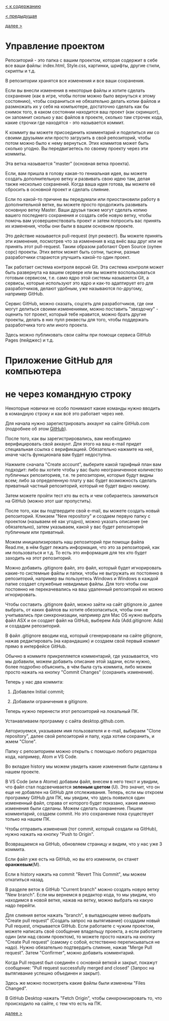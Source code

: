 [< к содержанию](./readme.md)

[< предыдущая](./Файл_.gitignore.md)

[далее >](./SSH-ключ.md)

# Управление проектом

Репозиторий - это папка с вашим проектом, которая содержит в себе все ваши файлы: index.html, Style.css, картинки, шрифты, другие стили, скрипты и т.д.

В репозитории хранятся все изменения и все ваши сохранения.

Если вы внесли изменения в некоторые файлы и хотите сделать сохранение (как в игре, чтобы потом можно было вернуться к этому состоянию), чтобы сохраниться не обязательно делать копии файлов и размножать их у себя на компьютере, достаточно сделать как бы снимок того, в каком состоянии находится ваш проект (как скриншот), он запомнит сколько у вас файлов в проекте, сколько там строчек кода, какие строчки где находятся - это называется коммит.

К коммиту вы можете присоединить комментарий и поделиться им со своими друзьями или просто загрузить в свой репозиторий, чтобы потом можно было к нему вернуться. Этих коммитов может быть сколько угодно. Вы передвигаетесь по своему проекту через эти коммиты.

Эта ветка называется "master" (основная ветка проекта).

Если, вам пришла в голову какая-то гениальная идея, вы можете создать дополнительную ветку и развивать свою идею там, делая также несколько сохранений. Когда ваша идея готова, вы можете её сбросить в основной проект и сделать слияние.

Если по какой-то причине вы передумали или приостановили работу в дополнительной ветке, вы можете просто продолжить развивать основную ветку Master. Ваши друзья также могут сделать копию вашего последнего сохранения и создать себе новую ветку, чтобы помочь вам усовершенствовать проект и затем попросить вас принять их изменения, чтобы они были в вашем основном проекте.

Это действие называется pull-request (пул реквест). Вы можете принять эти изменения, посмотрев что за изменения в код внёс ваш друг или не принять этот pull-request. Таким образом работают Open Source (оупен сорс) проекты. Этих веток может быть сотни, тысячи, разные разработчики стараются улучшить какой-то один проект.

Так работает система контроля версий Git. Эта система контроля может быть развернута на вашем сервере или вы можете воспользоваться готовым сервисом, т.е. само ядро этой системы называется Git, а сервисы, которые используют это ядро и как-то адаптирует его для разработчиков, делают удобным, уже называются по-другому, например GitHub.

Сервис GitHub, можно сказать, соцсеть для разработчиков, где они могут делиться своими изменениями, можно поставить "звездочку" - оценить тот проект, который тебе нравится, можно брать другие проекты, делать в них пулл реквесты для того, чтобы поддержать разработчика того или иного проекта.

Здесь можно публиковать свои сайты при помощи сервиса GitHub Pages (пейджес) и т.д.

# Приложение GitHub для компьютера

# не через командную строку

Некоторые новички не особо понимают какие команды нужно вводить в командную строку и как всё это работает через неё.

Для начала нужно зарегистрировать аккаунт на сайте GitHub.com (подробнее об этом [GitHub](./GitHub.md)).

После того, как вы зарегистрировались, вам необходимо верифицировать свой аккаунт. Для этого на ваш e-mail придет специальная ссылка с верификацией. Обязательно нажмите на неё, иначе часть функционала вам будет недоступна.

Нажмите сначала "Create account", выберите какой тарифный план вам подходит: либо вы хотите чтобы у вас было неограниченное количество публичных репозиториев, т.е. те репозитории, которые будут видны всем; либо за определенную плату у вас будет возможность сделать приватный частный репозиторий, который не будет видно никому.

Затем можете пройти тест кто вы есть и чем собираетесь заниматься на GitHub (можно этот шаг пропустить).

После того, как вы подтвердите свой e-mail, вы можете создать новый репозиторий. Кликаем "New repository" и создаем первую папку с проектом (называем её как угодно), можно указать описание (не обязательно), затем указываем, какой у вас будет репозиторий публичным или приватный.

Можем инициализировать наш репозиторий при помощи файла Read.me, в нём будет лежать информация, что это за репозиторий, как им пользоваться и т.д. То есть это информация для тех кто будет заходить на этот репозиторий.

Можно добавить .gitignore файл, это файл, который будет игнорировать какие-то системные файлы и папки, чтобы не выгружать их постоянно в репозиторий, например вы пользуетесь Windows и Windows в каждой папке создает служебные невидимые файлы. Для того чтобы они постоянно не перекачевались на ваш удаленный репозиторий их можно игнорировать.

Чтобы составить .gitignore файл, можно зайти на сайт gitignore.io ,далее выбрать, от каких файлов вы хотите обезопаситься, чтобы они не учитывались при синхронизации, например для Mac OS нужно выбрать файл ASX и он создает файл на GitHub, выберем Ada (Add.gitignore: Ada) и создадим репозиторий.

В файл .gitignore вводим код, который сгенерировали на сайте gitignore, нажав редактировать (на карандашик) и создаем свой первый коммит прямо в интерфейсе GitHub.

Обычно в коммите прикрепляется комментарий, где указывается, что мы добавили, можем добавить описание этой задачи, если нужно, более подробно объяснить, в чём была суть коммита, либо можем просто нажать на кнопку "Commit Changes" (сохранить изменения).

Теперь у нас два коммита:

1. Добавлен Initial commit;

2. Добавили ограничения в gitignore.

Теперь нужно перенести этот репозиторий на локальный ПК.

Устанавливаем программу с сайта desktop.github.com.

Авторизуемся, указываем имя пользователя и e-mail, выбираем "Clone repository", далее свой репозиторий и папу, куда хотим сохранить, и жмем "Clone".

Папку с репозиторием можно открыть с помощью любого редактора кода, например, Atom и VS Code.

Во вкладке history мы можем увидеть какие изменения были сделаны в нашем проекте.

В VS Code (или в Atomе) добавим файл, внесем в него текст и увидим, что файл стал подсвечивается **зеленым цветом** (U). Это значит, что он еще не добавлен на GitHub для отслеживания. Теперь, если мы откроем программу GitHub для ПК, мы увидим, что здесь появился один измененный файл, справа от которого будет показано, какие именно изменения были сделаны. Можем сделать сохранение. Пишем комментарий, создаем commit. Но это сохранение пока существует только на нашем ПК.

Чтобы отправить изменения (тот commit, который создали на GitHub), нужно нажать на кнопку "Push to Origin".

Возвращаемся на GitHub, обновляем страницу и видим, что у нас уже 3 коммита.

Если файл уже есть на GitHub, но вы его изменили, он станет **оранжевым**(M).

Если в history нажать на commit "Revert This Сommit", мы можем откатиться назад.

В разделе веток в GitHub "Current branch" можно создать новую ветку "New branch". Если мы вернемся в редактор кода, то мы увидим, что находимся в новой ветке, нажав на ветку, можно выбрать на какую надо перейти.

Для слияния веток нажать "branch", в выпадающем меню выбрать "Create pull request" (Создать запрос на вытягивание) создадим новый Pull request, открывается GitHub. Если работаете с чужим проектом, можете написать своё сообщение владельцу проекта, а если работаете один (или над своим проектом), то можете просто нажать на кнопку "Create Pull request" (самому с собой, естественно переписываться не надо). Нужно обязательно подтвердить слияние, нажав "Merge Pull request". Затем "Confirmer", можно добавить комментарий.

Когда Pull request был соединён с основной веткой и закрыт, покажут сообщение: "Pull request successfully merged and closed" (Запрос на вытягивание успешно объединен и закрыт).

Здесь же можно посмотреть какие файлы были изменены "Files Changed".

В GitHub Desktop нажать "Fetch Origin", чтобы синхронизировать то, что происходило на сайте, с тем что есть на ПК.

[далее >](./SSH-ключ.md)
